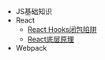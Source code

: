 - JS基础知识
- React
  - [React Hooks闭包陷阱](React/React-Hooks闭包陷阱.md)
  - [React底层原理](React/React底层原理.md)
- Webpack

